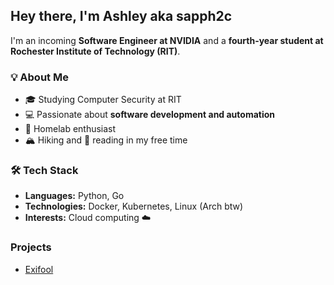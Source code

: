 ## Hey there, I'm Ashley aka sapph2c

I'm an incoming **Software Engineer at NVIDIA** and a **fourth-year student at Rochester Institute of Technology (RIT)**.  

### 💡 About Me  
- 🎓 Studying Computer Security at RIT  
- 💻 Passionate about **software development and automation**  
- 📡 Homelab enthusiast
- 🏔️ Hiking and 📖 reading in my free time  

### 🛠️ Tech Stack  
- **Languages:** Python, Go
- **Technologies:** Docker, Kubernetes, Linux (Arch btw)
- **Interests:** Cloud computing ☁️

### Projects
- [Exifool](https://docs.sapph2c.dev)  
